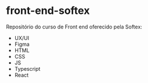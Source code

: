 # front-end-softex

Repositório do curso de Front end oferecido pela Softex:

- UX/UI
- Figma
- HTML
- CSS
- JS
- Typescript
- React
